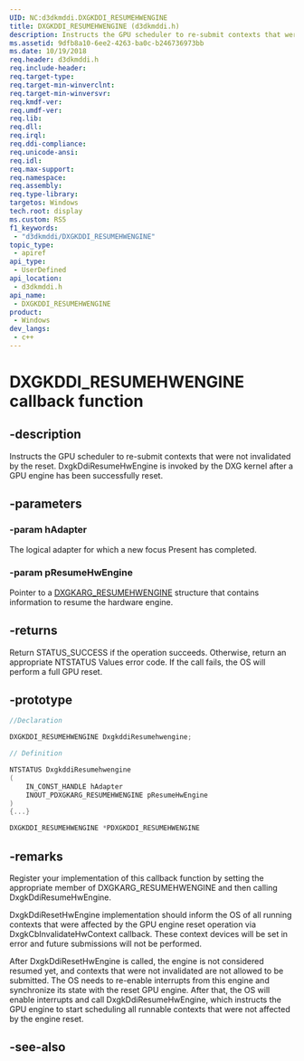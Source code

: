 ```yaml
---
UID: NC:d3dkmddi.DXGKDDI_RESUMEHWENGINE
title: DXGKDDI_RESUMEHWENGINE (d3dkmddi.h)
description: Instructs the GPU scheduler to re-submit contexts that were not invalidated by the reset.
ms.assetid: 9dfb8a10-6ee2-4263-ba0c-b246736973bb
ms.date: 10/19/2018
req.header: d3dkmddi.h
req.include-header: 
req.target-type: 
req.target-min-winverclnt: 
req.target-min-winversvr: 
req.kmdf-ver: 
req.umdf-ver: 
req.lib: 
req.dll: 
req.irql: 
req.ddi-compliance: 
req.unicode-ansi: 
req.idl: 
req.max-support: 
req.namespace: 
req.assembly: 
req.type-library: 
targetos: Windows
tech.root: display
ms.custom: RS5
f1_keywords:
 - "d3dkmddi/DXGKDDI_RESUMEHWENGINE"
topic_type:
 - apiref
api_type:
 - UserDefined
api_location:
 - d3dkmddi.h
api_name:
 - DXGKDDI_RESUMEHWENGINE
product:
 - Windows
dev_langs:
 - c++
---
```


# DXGKDDI_RESUMEHWENGINE callback function

## -description

Instructs the GPU scheduler to re-submit contexts that were not invalidated by the reset. DxgkDdiResumeHwEngine is invoked by the DXG kernel after a GPU engine has been successfully reset.

## -parameters

### -param hAdapter

The logical adapter for which a new focus Present has completed.

### -param pResumeHwEngine

Pointer to a [DXGKARG_RESUMEHWENGINE](ns-d3dkmddi-_dxgkarg_resumehwengine.md) structure that contains information to resume the hardware engine.

## -returns

Return STATUS_SUCCESS if the operation succeeds. Otherwise, return an appropriate NTSTATUS Values error code. If the call fails, the OS will perform a full GPU reset.

## -prototype

```cpp
//Declaration

DXGKDDI_RESUMEHWENGINE DxgkddiResumehwengine;

// Definition

NTSTATUS DxgkddiResumehwengine
(
	IN_CONST_HANDLE hAdapter
	INOUT_PDXGKARG_RESUMEHWENGINE pResumeHwEngine
)
{...}

DXGKDDI_RESUMEHWENGINE *PDXGKDDI_RESUMEHWENGINE


```

## -remarks

Register your implementation of this callback function by setting the appropriate member of DXGKARG_RESUMEHWENGINE and then calling DxgkDdiResumeHwEngine.

DxgkDdiResetHwEngine implementation should inform the OS of all running contexts that were affected by the GPU engine reset operation via DxgkCbInvalidateHwContext callback. These context devices will be set in error and future submissions will not be performed.

After DxgkDdiResetHwEngine is called, the engine is not considered resumed yet, and contexts that were not invalidated are not allowed to be submitted. The OS needs to re-enable interrupts from this engine and synchronize its state with the reset GPU engine. After that, the OS will enable interrupts and call DxgkDdiResumeHwEngine, which instructs the GPU engine to start scheduling all runnable contexts that were not affected by the engine reset.

## -see-also


